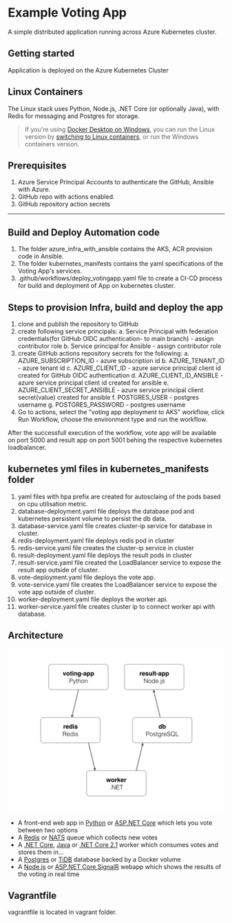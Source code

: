 Example Voting App
=========

A simple distributed application running across Azure Kubernetes cluster.

Getting started
---------------

Application is deployed on the Azure Kubernetes Cluster


## Linux Containers

The Linux stack uses Python, Node.js, .NET Core (or optionally Java), with Redis for messaging and Postgres for storage.

> If you're using [Docker Desktop on Windows](https://store.docker.com/editions/community/docker-ce-desktop-windows), you can run the Linux version by [switching to Linux containers](https://docs.docker.com/docker-for-windows/#switch-between-windows-and-linux-containers), or run the Windows containers version.



Prerequisites
-------------------------
1. Azure Service Principal Accounts to authenticate the GitHub, Ansible with Azure.
2. GitHub repo with actions enabled.
3. GitHub repository action secrets


-------------------------
Build and Deploy Automation code
-------------------------
1. The folder azure_infra_with_ansible contains the AKS, ACR provision code in Ansible.
2. The folder kubernetes_manifests contains the yaml specifications of the Voting App's services.
3. .github/workflows/deploy_votingapp.yaml file to create a CI-CD process for build and deployment of App on kubernetes cluster.

Steps to provision Infra, build and deploy the app
-------------------------
1. clone and publish the repository to GitHub
2. create following service principals:
    a. Service Principal with federation credentials(for GitHub OIDC authentication- to main branch) - assign contributor role
    b. Service principal for Ansible - assign contributor role
3. create GitHub actions repository secrets for the following:
    a. AZURE_SUBSCRIPTION_ID - azure subscription id 
    b. AZURE_TENANT_ID - azure tenant id
    c. AZURE_CLIENT_ID - azure service principal client id created for GitHub OIDC authentication
    d. AZURE_CLIENT_ID_ANSIBLE - azure service principal client id created for ansible
    e. AZURE_CLIENT_SECRET_ANSIBLE - azure service principal client secret(value) created for ansible
    f. POSTGRES_USER - postgres username
    g. POSTGRES_PASSWORD - postgres username
4. Go to actions, select the "voting app deployment to AKS" workflow, click Run Workflow, choose the environment type and run the workflow.

After the successfull execution of the workflow, vote app will be available on port 5000 and result app on port 5001 behing the respective kubernetes loadbalancer.

kubernetes yml files in kubernetes_manifests folder
-----
1. yaml files with hpa prefix are created for autosclaing of the pods based on cpu utilisation metric.
2. database-deployment.yaml file deploys the database pod and kubernetes persistent volume to persist the db data.
3. database-service.yaml file creates cluster-ip service for database in cluster.
4. redis-deployment.yaml file deploys redis pod in cluster
5. redis-service.yaml file creates the cluster-ip service in cluster
6. result-deployment.yaml file deploys the result pods in cluster
7. result-service.yaml file created the LoadBalancer service to expose the result app outside of cluster.
8. vote-deployment.yaml file deploys the vote app.
9. vote-service.yaml file creates the LoadBalancer service to expose the vote app outside of cluster.
10. worker-deployment.yaml file deploys the worker api.
11. worker-service.yaml file creates cluster ip to connect worker api with database.

Architecture
-----

![Architecture diagram](architecture.png)

* A front-end web app in [Python](/vote) or [ASP.NET Core](/vote/dotnet) which lets you vote between two options
* A [Redis](https://hub.docker.com/_/redis/) or [NATS](https://hub.docker.com/_/nats/) queue which collects new votes
* A [.NET Core](/worker/src/Worker), [Java](/worker/src/main) or [.NET Core 2.1](/worker/dotnet) worker which consumes votes and stores them in…
* A [Postgres](https://hub.docker.com/_/postgres/) or [TiDB](https://hub.docker.com/r/dockersamples/tidb/tags/) database backed by a Docker volume
* A [Node.js](/result) or [ASP.NET Core SignalR](/result/dotnet) webapp which shows the results of the voting in real time


Vagrantfile
-----
vagrantfile is located in vagrant folder.

